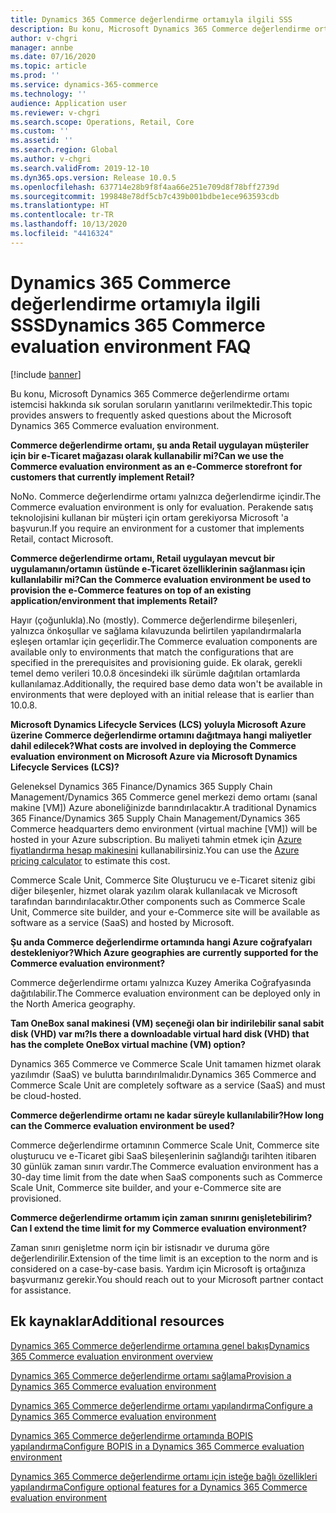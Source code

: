 ```yaml
---
title: Dynamics 365 Commerce değerlendirme ortamıyla ilgili SSS
description: Bu konu, Microsoft Dynamics 365 Commerce değerlendirme ortamı istemcisi hakkında sık sorulan soruların yanıtlarını verilmektedir.
author: v-chgri
manager: annbe
ms.date: 07/16/2020
ms.topic: article
ms.prod: ''
ms.service: dynamics-365-commerce
ms.technology: ''
audience: Application user
ms.reviewer: v-chgri
ms.search.scope: Operations, Retail, Core
ms.custom: ''
ms.assetid: ''
ms.search.region: Global
ms.author: v-chgri
ms.search.validFrom: 2019-12-10
ms.dyn365.ops.version: Release 10.0.5
ms.openlocfilehash: 637714e28b9f8f4aa66e251e709d8f78bff2739d
ms.sourcegitcommit: 199848e78df5cb7c439b001bdbe1ece963593cdb
ms.translationtype: HT
ms.contentlocale: tr-TR
ms.lasthandoff: 10/13/2020
ms.locfileid: "4416324"
---
```

# <a name="dynamics-365-commerce-evaluation-environment-faq"></a><span data-ttu-id="ba926-103">Dynamics 365 Commerce değerlendirme ortamıyla ilgili SSS</span><span class="sxs-lookup"><span data-stu-id="ba926-103">Dynamics 365 Commerce evaluation environment FAQ</span></span>

[!include [banner](includes/banner.md)]

<span data-ttu-id="ba926-104">Bu konu, Microsoft Dynamics 365 Commerce değerlendirme ortamı istemcisi hakkında sık sorulan soruların yanıtlarını verilmektedir.</span><span class="sxs-lookup"><span data-stu-id="ba926-104">This topic provides answers to frequently asked questions about the Microsoft Dynamics 365 Commerce evaluation environment.</span></span>

<span data-ttu-id="ba926-105">**Commerce değerlendirme ortamı, şu anda Retail uygulayan müşteriler için bir e-Ticaret mağazası olarak kullanabilir mi?**</span><span class="sxs-lookup"><span data-stu-id="ba926-105">**Can we use the Commerce evaluation environment as an e-Commerce storefront for customers that currently implement Retail?**</span></span>

<span data-ttu-id="ba926-106">No</span><span class="sxs-lookup"><span data-stu-id="ba926-106">No.</span></span> <span data-ttu-id="ba926-107">Commerce değerlendirme ortamı yalnızca değerlendirme içindir.</span><span class="sxs-lookup"><span data-stu-id="ba926-107">The Commerce evaluation environment is only for evaluation.</span></span> <span data-ttu-id="ba926-108">Perakende satış teknolojisini kullanan bir müşteri için ortam gerekiyorsa Microsoft 'a başvurun.</span><span class="sxs-lookup"><span data-stu-id="ba926-108">If you require an environment for a customer that implements Retail, contact Microsoft.</span></span>

<span data-ttu-id="ba926-109">**Commerce değerlendirme ortamı, Retail uygulayan mevcut bir uygulamanın/ortamın üstünde e-Ticaret özelliklerinin sağlanması için kullanılabilir mi?**</span><span class="sxs-lookup"><span data-stu-id="ba926-109">**Can the Commerce evaluation environment be used to provision the e-Commerce features on top of an existing application/environment that implements Retail?**</span></span>

<span data-ttu-id="ba926-110">Hayır (çoğunlukla).</span><span class="sxs-lookup"><span data-stu-id="ba926-110">No (mostly).</span></span> <span data-ttu-id="ba926-111">Commerce değerlendirme bileşenleri, yalnızca önkoşullar ve sağlama kılavuzunda belirtilen yapılandırmalarla eşleşen ortamlar için geçerlidir.</span><span class="sxs-lookup"><span data-stu-id="ba926-111">The Commerce evaluation components are available only to environments that match the configurations that are specified in the prerequisites and provisioning guide.</span></span> <span data-ttu-id="ba926-112">Ek olarak, gerekli temel demo verileri 10.0.8 öncesindeki ilk sürümle dağıtılan ortamlarda kullanılamaz.</span><span class="sxs-lookup"><span data-stu-id="ba926-112">Additionally, the required base demo data won't be available in environments that were deployed with an initial release that is earlier than 10.0.8.</span></span> 

<span data-ttu-id="ba926-113">**Microsoft Dynamics Lifecycle Services (LCS) yoluyla Microsoft Azure üzerine Commerce değerlendirme ortamını dağıtmaya hangi maliyetler dahil edilecek?**</span><span class="sxs-lookup"><span data-stu-id="ba926-113">**What costs are involved in deploying the Commerce evaluation environment on Microsoft Azure via Microsoft Dynamics Lifecycle Services (LCS)?**</span></span>

<span data-ttu-id="ba926-114">Geleneksel Dynamics 365 Finance/Dynamics 365 Supply Chain Management/Dynamics 365 Commerce genel merkezi demo ortamı (sanal makine \[VM\]) Azure aboneliğinizde barındırılacaktır.</span><span class="sxs-lookup"><span data-stu-id="ba926-114">A traditional Dynamics 365 Finance/Dynamics 365 Supply Chain Management/Dynamics 365 Commerce headquarters demo environment (virtual machine \[VM\]) will be hosted in your Azure subscription.</span></span> <span data-ttu-id="ba926-115">Bu maliyeti tahmin etmek için [Azure fiyatlandırma hesap makinesini](https://azure.microsoft.com/pricing/calculator/) kullanabilirsiniz.</span><span class="sxs-lookup"><span data-stu-id="ba926-115">You can use the [Azure pricing calculator](https://azure.microsoft.com/pricing/calculator/) to estimate this cost.</span></span>

<span data-ttu-id="ba926-116">Commerce Scale Unit, Commerce Site Oluşturucu ve e-Ticaret siteniz gibi diğer bileşenler, hizmet olarak yazılım olarak kullanılacak ve Microsoft tarafından barındırılacaktır.</span><span class="sxs-lookup"><span data-stu-id="ba926-116">Other components such as Commerce Scale Unit, Commerce site builder, and your e-Commerce site will be available as software as a service (SaaS) and hosted by Microsoft.</span></span>

<span data-ttu-id="ba926-117">**Şu anda Commerce değerlendirme ortamında hangi Azure coğrafyaları destekleniyor?**</span><span class="sxs-lookup"><span data-stu-id="ba926-117">**Which Azure geographies are currently supported for the Commerce evaluation environment?**</span></span>

<span data-ttu-id="ba926-118">Commerce değerlendirme ortamı yalnızca Kuzey Amerika Coğrafyasında dağıtılabilir.</span><span class="sxs-lookup"><span data-stu-id="ba926-118">The Commerce evaluation environment can be deployed only in the North America geography.</span></span>

<span data-ttu-id="ba926-119">**Tam OneBox sanal makinesi (VM) seçeneği olan bir indirilebilir sanal sabit disk (VHD) var mı?**</span><span class="sxs-lookup"><span data-stu-id="ba926-119">**Is there a downloadable virtual hard disk (VHD) that has the complete OneBox virtual machine (VM) option?**</span></span>

<span data-ttu-id="ba926-120">Dynamics 365 Commerce ve Commerce Scale Unit tamamen hizmet olarak yazılımdır (SaaS) ve bulutta barındırılmalıdır.</span><span class="sxs-lookup"><span data-stu-id="ba926-120">Dynamics 365 Commerce and Commerce Scale Unit are completely software as a service (SaaS) and must be cloud-hosted.</span></span>

<span data-ttu-id="ba926-121">**Commerce değerlendirme ortamı ne kadar süreyle kullanılabilir?**</span><span class="sxs-lookup"><span data-stu-id="ba926-121">**How long can the Commerce evaluation environment be used?**</span></span>

<span data-ttu-id="ba926-122">Commerce değerlendirme ortamının Commerce Scale Unit, Commerce site oluşturucu ve e-Ticaret gibi SaaS bileşenlerinin sağlandığı tarihten itibaren 30 günlük zaman sınırı vardır.</span><span class="sxs-lookup"><span data-stu-id="ba926-122">The Commerce evaluation environment has a 30-day time limit from the date when SaaS components such as Commerce Scale Unit, Commerce site builder, and your e-Commerce site are provisioned.</span></span>

<span data-ttu-id="ba926-123">**Commerce değerlendirme ortamım için zaman sınırını genişletebilirim?**</span><span class="sxs-lookup"><span data-stu-id="ba926-123">**Can I extend the time limit for my Commerce evaluation environment?**</span></span>

<span data-ttu-id="ba926-124">Zaman sınırı genişletme norm için bir istisnadır ve duruma göre değerlendirilir.</span><span class="sxs-lookup"><span data-stu-id="ba926-124">Extension of the time limit is an exception to the norm and is considered on a case-by-case basis.</span></span> <span data-ttu-id="ba926-125">Yardım için Microsoft iş ortağınıza başvurmanız gerekir.</span><span class="sxs-lookup"><span data-stu-id="ba926-125">You should reach out to your Microsoft partner contact for assistance.</span></span>

## <a name="additional-resources"></a><span data-ttu-id="ba926-126">Ek kaynaklar</span><span class="sxs-lookup"><span data-stu-id="ba926-126">Additional resources</span></span>

[<span data-ttu-id="ba926-127">Dynamics 365 Commerce değerlendirme ortamına genel bakış</span><span class="sxs-lookup"><span data-stu-id="ba926-127">Dynamics 365 Commerce evaluation environment overview</span></span>](cpe-overview.md)

[<span data-ttu-id="ba926-128">Dynamics 365 Commerce değerlendirme ortamı sağlama</span><span class="sxs-lookup"><span data-stu-id="ba926-128">Provision a Dynamics 365 Commerce evaluation environment</span></span>](provisioning-guide.md)

[<span data-ttu-id="ba926-129">Dynamics 365 Commerce değerlendirme ortamı yapılandırma</span><span class="sxs-lookup"><span data-stu-id="ba926-129">Configure a Dynamics 365 Commerce evaluation environment</span></span>](cpe-post-provisioning.md)

[<span data-ttu-id="ba926-130">Dynamics 365 Commerce değerlendirme ortamında BOPIS yapılandırma</span><span class="sxs-lookup"><span data-stu-id="ba926-130">Configure BOPIS in a Dynamics 365 Commerce evaluation environment</span></span>](cpe-bopis.md)

[<span data-ttu-id="ba926-131">Dynamics 365 Commerce değerlendirme ortamı için isteğe bağlı özellikleri yapılandırma</span><span class="sxs-lookup"><span data-stu-id="ba926-131">Configure optional features for a Dynamics 365 Commerce evaluation environment</span></span>](cpe-optional-features.md)
